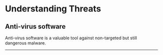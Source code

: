 # Understanding Threats

## Anti-virus software

Anti-virus software is a valuable tool against non-targeted but still dangerous malware.

***